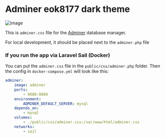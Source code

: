 # Adminer eok8177 dark theme

![image](https://github.com/eok8177/adminer.css/assets/8864590/efef2242-2ee5-45b8-a6b7-f63ad7f25d38)

This is `adminer.css` file for the [Adminer](https://www.adminer.org) database manager.

For local development, it should be placed next to the `adminer.php` file

### If you run the app via Laravel Sail (Docker)

You can put the `adminer.css` file in the `public/css/adminer.php` folder. Then the config in `docker-compose.yml` will look like this:

```yml
adminer:
    image: adminer
    ports:
        - 8080:8080
    environment:
        ADMINER_DEFAULT_SERVER: mysql
    depends_on:
        - mysql
    volumes:
        - ./public/css/adminer.css:/var/www/html/adminer.css
    networks:
        - sail
```


